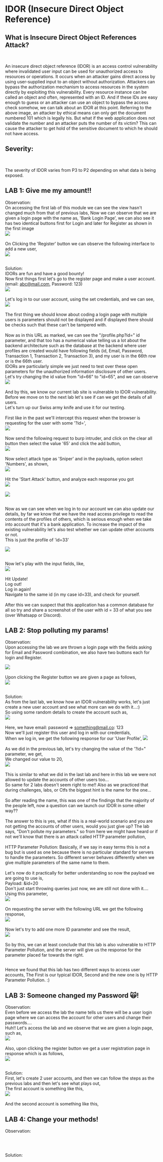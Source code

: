 # IDOR (Insecure Direct Object Reference)

<h2> What is Insecure Direct Object References Attack?</h2> <br>

An insecure direct object reference (IDOR) is an access control vulnerability where invalidated user input can be used for unauthorized access to resources or operations. It occurs when an attacker gains direct access by using user-supplied input to an object without authorization. Attackers can bypass the authorization mechanism to access resources in the system directly by exploiting this vulnerability. Every resource instance can be called an object and often, represented with an ID. And if these IDs are easy enough to guess or an attacker can use an object to bypass the access check somehow, we can talk about an IDOR at this point. Referring to the above image, an attacker by ethical means can only get the document numbered 101 which is legally his. But what if the web application does not validate the number and an attacker puts the number of its victim? This can cause the attacker to get hold of the sensitive document to which he should not have access. <br>

<h2> Severity: </h2><br>

The severity of IDOR varies from P3 to P2 depending on what data is being exposed.<br>

<h2> LAB 1: Give me my amount!!</h2>
Observation: <br>
On accessing the first lab of this module we can see the view hasn't changed much from that of previous labs, Now we can observe that we are given a login page with the name as, 'Bank Login Page', we can also see it has two identical buttons first for Login and later for Register as shown in the first image
<br>
<img src="https://github.com/MHKace/Walkthroughs/assets/157091170/d99c2427-ad5e-4cfb-b214-d13cd762e4f9"><br><br>
On Clicking the 'Register' button we can observe the following interface to add a new user,<br>
<img src="https://github.com/MHKace/Walkthroughs/assets/157091170/c8d505f0-076b-431c-a72e-ab80d5eb78c9"><br><br>

Solution: <br>
IDORs are fun and have a good bounty!<br>
Now first things first let's go to the register page and make a user account. (email: abc@mail.com, Password: 123)<br>
<img src="https://github.com/MHKace/Walkthroughs/assets/157091170/f11b8fa3-a336-4484-acc4-c8acf206fd9d"><br><br>
Let's log in to our user account, using the set credentials, and we can see,<br>
<img src="https://github.com/MHKace/Walkthroughs/assets/157091170/261c0684-4cc0-4d4a-8ed9-ebb4203c4881"><br><br>
The first thing we should know about coding a login page with multiple users is parameters should not be displayed and if displayed there should be checks such that these can't be tampered with. <br><br>
Now as in this URL as marked, we can see the "/profile.php?id=" id parameter, and that too has a numerical value telling us a lot about the backend architecture such as the database at the backend where user profiles are created would have following fields (id, Email, Password, Transaction 1, Transaction 2, Transaction 3), and my user is in the 66th row or is the 66th user. <br>
IDORs are particularly simple we just need to test over these open parameters for the unauthorized information disclosure of other users.<br>
Let's try changing the id value from "id=66" to "id=65", and we can observe<br>
<img src="https://github.com/MHKace/Walkthroughs/assets/157091170/0215e6a6-92b2-4124-b586-e0082066db74"><br><br>
And by this, we know our current lab site is vulnerable to IDOR vulnerability.<br>
Before we move on to the next lab let's see if can we get the details of all users.<br>
Let's turn up our Swiss army knife and use it for our testing.<br><br>
First like in the past we'll intercept this request when the browser is requesting for the user with some '?id=', <br>
<img src="https://github.com/MHKace/Walkthroughs/assets/157091170/3e23c537-e2c0-4c36-af9c-0984e86833eb"><br><br>
Now send the following request to burp intruder, and click on the clear all button then select the value '65' and click the add button, <br>
<img src="https://github.com/MHKace/Walkthroughs/assets/157091170/8efc2c6c-496b-4541-a1c1-20f86c36325d"><br><br>
Now select attack type as 'Sniper' and in the payloads, option select 'Numbers', as shown,<br>
<img src="https://github.com/MHKace/Walkthroughs/assets/157091170/42f08c68-5a7e-4bae-bb8f-b3dc977adb29"><br><br>
Hit the 'Start Attack' button, and analyze each response you got<br>
<img src="https://github.com/MHKace/Walkthroughs/assets/157091170/825c9372-2a6d-4f7d-97e0-fd73b255ded6"><br><br>
<img src="https://github.com/MHKace/Walkthroughs/assets/157091170/d49485cb-d692-4666-952a-930b14c73540"><br><br>

Now as we can see when we log in to our account we can also update our details, by far we know that we have the read access privilege to read the contents of the profiles of others, which is serious enough when we take into account that it's a bank application. To increase the impact of the existing vulnerability let's also test whether we can update other accounts or not.<br>
This is just the profile of 'id=33'<br>

<img src="https://github.com/MHKace/Walkthroughs/assets/157091170/1f019d3a-9047-40db-b4e3-a0d5d5fef0ed"><br><br>

Now let's play with the input fields, like,<br>
<img src="https://github.com/MHKace/Walkthroughs/assets/157091170/2fea6174-32cf-4ef1-9ca6-f2148f467a86"><br><br>
Hit Update!<br>
Log out!<br>
Log in again! <br>
Navigate to the same id (in my case id=33), and check for yourself.<br>
<br>
After this we can suspect that this application has a common database for all so try and share a screenshot of the user with id = 33 of what you see (over Whatsapp or Discord). <br> 


<h2> LAB 2: Stop polluting my params!</h2>
Observation: <br>
Upon accessing the lab we are thrown a login page with the fields asking for Email and Password combination, we also have two buttons each for login and Register.<br>

<img src="https://github.com/MHKace/Walkthroughs/assets/157091170/a1e3bfc0-d836-4cf4-9ea7-1d42e6c088b5"><br><br>
Upon clicking the Register button we are given a page as follows,<br>
<img src="https://github.com/MHKace/Walkthroughs/assets/157091170/951df9d8-076b-4739-96d1-1c81b1b42fe8"><br><br>

Solution:<br>
As from the last lab, we know how an IDOR vulnerability works, let's just create a new user account and see what more can we do with it...:)
<br>
So using some random details to create the account such as,<br/>
<img src="https://github.com/MHKace/Walkthroughs/assets/157091170/54461bb3-ab7b-4f05-889f-66e161d4944a"><br><br>
Here, we have email: password => something@mail.co: 123 <br>
Now we'll just register this user and log in with our credentials,<br>
When we log in, we get the following response for our 'User Profile',
<img src="https://github.com/MHKace/Walkthroughs/assets/157091170/97f5d183-7e4f-4cf7-81b5-6cc859a23b2a"><br><br>
As we did in the previous lab, let's try changing the value of the '?id=" parameter, we get,<br>
We changed our value to 20,<br>
<img src="https://github.com/MHKace/Walkthroughs/assets/157091170/6a606468-adaa-4b7e-9d7b-7aeab7d1b09e"><br><br>
This is similar to what we did in the last lab and here in this lab we were not allowed to update the accounts of other users too...<br>
So same for 2 labs doesn't seem right to me!! Also as we practiced that during challenges, labs, or Ctfs the biggest hint is the name for the one...<br><br>
So after reading the name, this was one of the findings that the majority of the people left, now a question can we launch our IDOR in some other way??<br><br>
The answer to this is yes, what if this is a real-world scenario and you are not getting the accounts of other users, would you just give up? The lab says, "Don't pollute my parameters." so from here we might have heard or if not we'll know that there is an attack called HTTP parameter pollution, <br><br>
HTTP Parameter Pollution: Basically, if we say in easy terms this is not a bug but is used as one because there is no particular standard for servers to handle the parameters. So different server behaves differently when we give multiple parameters of the same name to them.<br><br>
Let's now do it practically for better understanding so now the payload we are going to use is,<br>
Payload: &id=20 <br>
Don't just start throwing queries just now, we are still not done with it.... <br>
Using this parameter,<br>
<img src="https://github.com/MHKace/Walkthroughs/assets/157091170/cd23fded-0952-4a5d-b4da-f5639b8cd333"><br><br>
On requesting the server with the following URL we get the following response,<br>
<img src="https://github.com/MHKace/Walkthroughs/assets/157091170/2fdf1a57-9eb7-4530-88f7-55eebfa2a052"><br><br>
Now let's try to add one more ID parameter and see the result, <br>
<img src="https://github.com/MHKace/Walkthroughs/assets/157091170/69b784ae-221d-4d06-a2ae-86ecb11edf27"><br><br>
So by this, we can at least conclude that this lab is also vulnerable to HTTP Parameter Pollution, and the server will give us the response for the parameter placed far towards the right.<br><br>

Hence we found that this lab has two different ways to access user accounts, The First is our typical IDOR, Second and the new one is by HTTP Parameter Pollution. :)<br>


<h2> LAB 3: Someone changed my Password 🙀!</h2>
Observation: <br>
Even before we access the lab the name tells us there will be a user login page where we can access the account for other users and change their passwords.... <br>
Huh!! Let's access the lab and we observe that we are given a login page, such as, <br>
<img src="https://github.com/MHKace/Walkthroughs/assets/157091170/8933ea67-01b7-48c0-9944-45a74a68c355"><br><br>
Also, upon clicking the register button we get a user registration page in response which is as follows,<br>
<img src="https://github.com/MHKace/Walkthroughs/assets/157091170/a1c326ff-a257-46db-9a1e-da81684f0660"><br><br>

Solution: <br>
First, let's create 2 user accounts, and then we can follow the steps as the previous labs and then let's see what plays out,<br>
The first account is something like this,<br>
<img src="https://github.com/MHKace/Walkthroughs/assets/157091170/8bdc5ad6-3958-46c1-be84-f8c1650d2979"><br><br>
And the second account is something like this,<br>
<h2> LAB 4: Change your methods!</h2>
Observation: <br>
<br>

<img src=""><br><br>

Solution: <br>
